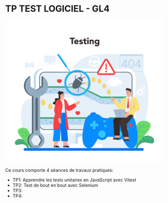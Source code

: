 # TP TEST LOGICIEL - GL4

![Screenshot](assets/intro.jpg)


Ce cours comporte 4  séances de travaux pratiques:

- TP1: Apprendre les tests unitaires en JavaScript avec Vitest
- TP2: Test de bout en bout avec Selenium
- TP3: 
- TP4: